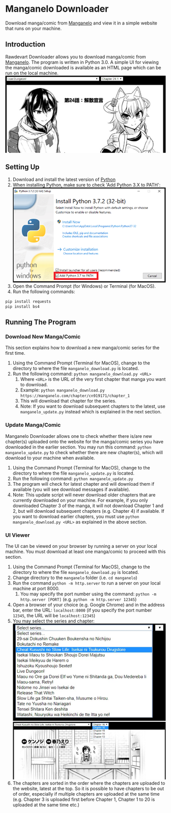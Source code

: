 # Manganelo Downloader
Download manga/comic from [Manganelo](https://manganelo.com/) and view it in a simple website that runs on your machine.

## Introduction
Rawdevart Downloader allows you to download manga/comic from [Manganelo](https://manganelo.com/). The program is written in Python 3.0. A simple UI for viewing the manga/comic downloaded is available as an HTML page which can be run on the local machine.\
![image001.jpg](/images/image001.jpg)

## Setting Up
1. Download and install the latest version of [Python](https://www.python.org/downloads/)
2. When installing Python, make sure to check 'Add Python 3.X to PATH':\
![win_installer.png](/images/win_installer.png)
3. Open the Command Prompt (for Windows) or Terminal (for MacOS).
4. Run the following commands:
```
pip install requests
pip install bs4
```

## Running The Program
### Download New Manga/Comic
This section explains how to download a new manga/comic series for the first time.
1. Using the Command Prompt (Terminal for MacOS), change to the directory to where the file `manganelo_download.py` is located.
2. Run the following command: `python manganelo_download.py <URL>`
    1. Where `<URL>` is the URL of the very first chapter that manga you want to download.
    2. Example: `python manganelo_download.py https://manganelo.com/chapter/cn919171/chapter_1`
    3. This will download that chapter for the series.
    4. Note: If you want to download subsequent chapters to the latest, use `manganelo_update.py` instead which is explained in the next section.

### Update Manga/Comic
Manganelo Downloader allows one to check whether there is/are new chapter(s) uploaded onto the website for the manga/comic series you have downloaded in the earlier section. You may run this command: `python manganelo_update.py` to check whether there are new chapter(s), which will download to your machine when available.
1. Using the Command Prompt (Terminal for MacOS), change to the directory to where the file `manganelo_update.py` is located.
2. Run the following command: `python manganelo_update.py`
3. The program will check for latest chapter and will download them if available (you will see download messages if available).
4. Note: This update script will never download older chapters that are currently downloaded on your machine. For example, if you only downloaded Chapter 3 of the manga, it will not download Chapter 1 and 2, but will download subsequent chapters (e.g. Chapter 4) if available. If you want to download earlier chapters, you must use `python manganelo_download.py <URL>` as explained in the above section.

### UI Viewer
The UI can be viewed on your browser by running a server on your local machine. You must download at least one manga/comic to proceed with this section.
1. Using the Command Prompt (Terminal for MacOS), change to the directory to where the file `manganelo_download.py` is located.
2. Change directory to the `manganelo` folder (i.e. `cd manganelo`)
3. Run the command `python -m http.server` to run a server on your local machine at port 8000.
    1. You may specify the port number using the command: `python -m http.server [PORT]` (e.g. `python -m http.server 12345`)
4. Open a browser of your choice (e.g. Google Chrome) and in the address bar, enter the URL: `localhost:8000` (if you specify the port number `12345`, the URL will be `localhost:12345`)
5. You may select the series and chapter:\
![image002.jpg](/images/image002.jpg)\
![image003.jpg](/images/image003.jpg)
6. The chapters are sorted in the order where the chapters are uploaded to the website, latest at the top. So it is possible to have chapters to be out of order, especially if multiple chapters are uploaded at the same time (e.g. Chapter 3 is uploaded first before Chapter 1, Chapter 1 to 20 is uploaded at the same time etc.)
